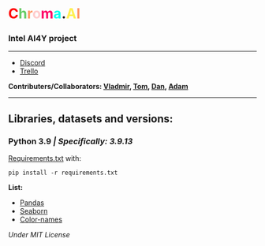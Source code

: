 # <span style="color:#FF0000">C</span><span style="color:#66CC66">h</span><span style="color:#FF9966">r</span><span style="color:#FFCCCC">o</span><span style="color:#FF0066">m</span><span style="color:#00ffee">a</span><span style="color:#FF066">.</span><span style="color:#FFF051">A</span><span style="color:#FF9566">I</span>
### Intel AI4Y project

-----

- [Discord](https://discord.gg/tNVMpaJbdh) 
- [Trello](https://trello.com/invite/b/640b0c94b8ad1c25c6b12508/ATTIfd1c763c3cda5b4161bf919008812b2693C01590/Intel%20AI4Y%20Project)

**Contributers/Collaborators: [Vladmir](https://github.com/StaaaaarFinger), [Tom](), [Dan](), [Adam](https://github.com/JustSnofi)** 

----

## Libraries, datasets and versions:
### Python 3.9 *| Specifically: 3.9.13*
[Requirements.txt](requirements.txt) with: 
```
pip install -r requirements.txt
```

**List:**
- [Pandas](https://pandas.pydata.org)
- [Seaborn](https://seaborn.pydata.org)
- [Color-names](data\color_names.md)

*Under MIT License*